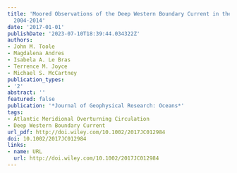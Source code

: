```yaml
---
title: 'Moored Observations of the Deep Western Boundary Current in the NWAtlantic:
  2004-2014'
date: '2017-01-01'
publishDate: '2023-07-10T18:39:44.034322Z'
authors:
- John M. Toole
- Magdalena Andres
- Isabela A. Le Bras
- Terrence M. Joyce
- Michael S. McCartney
publication_types:
- '2'
abstract: ''
featured: false
publication: '*Journal of Geophysical Research: Oceans*'
tags:
- Atlantic Meridional Overturning Circulation
- Deep Western Boundary Current
url_pdf: http://doi.wiley.com/10.1002/2017JC012984
doi: 10.1002/2017JC012984
links:
- name: URL
  url: http://doi.wiley.com/10.1002/2017JC012984
---
```


